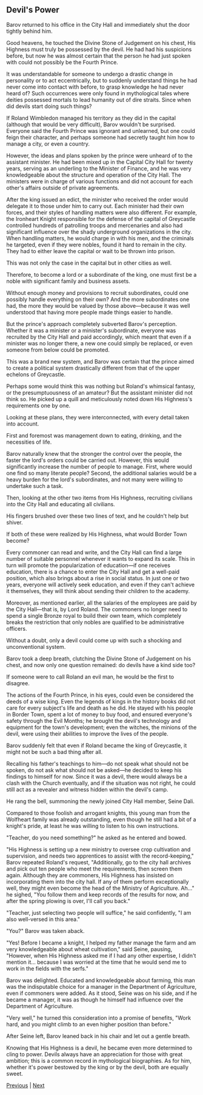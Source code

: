 ## Devil's Power
Barov returned to his office in the City Hall and immediately shut the door tightly behind him.



Good heavens, he touched the Divine Stone of Judgement on his chest, His Highness must truly be possessed by the devil. He had had his suspicions before, but now he was almost certain that the person he had just spoken with could not possibly be the Fourth Prince.



It was understandable for someone to undergo a drastic change in personality or to act eccentrically, but to suddenly understand things he had never come into contact with before, to grasp knowledge he had never heard of? Such occurrences were only found in mythological tales where deities possessed mortals to lead humanity out of dire straits. Since when did devils start doing such things?



If Roland Wimbledon managed his territory as they did in the capital (although that would be very difficult), Barov wouldn't be surprised. Everyone said the Fourth Prince was ignorant and unlearned, but one could feign their character, and perhaps someone had secretly taught him how to manage a city, or even a country.



However, the ideas and plans spoken by the prince were unheard of to the assistant minister. He had been mixed up in the Capital City Hall for twenty years, serving as an underling to the Minister of Finance, and he was very knowledgeable about the structure and operation of the City Hall. The ministers were in charge of various functions and did not account for each other's affairs outside of private agreements.



After the king issued an edict, the minister who received the order would delegate it to those under him to carry out. Each minister had their own forces, and their styles of handling matters were also different. For example, the Ironheart Knight responsible for the defense of the capital of Greycastle controlled hundreds of patrolling troops and mercenaries and also had significant influence over the shady underground organizations in the city. When handling matters, he would charge in with his men, and the criminals he targeted, even if they were nobles, found it hard to remain in the city. They had to either leave the capital or wait to be thrown into prison.



This was not only the case in the capital but in other cities as well.



Therefore, to become a lord or a subordinate of the king, one must first be a noble with significant family and business assets.



Without enough money and provisions to recruit subordinates, could one possibly handle everything on their own? And the more subordinates one had, the more they would be valued by those above—because it was well understood that having more people made things easier to handle.



But the prince's approach completely subverted Barov's perception. Whether it was a minister or a minister's subordinate, everyone was recruited by the City Hall and paid accordingly, which meant that even if a minister was no longer there, a new one could simply be replaced, or even someone from below could be promoted.

This was a brand new system, and Barov was certain that the prince aimed to create a political system drastically different from that of the upper echelons of Greycastle.

Perhaps some would think this was nothing but Roland's whimsical fantasy, or the presumptuousness of an amateur? But the assistant minister did not think so. He picked up a quill and meticulously noted down His Highness's requirements one by one.

Looking at these plans, they were interconnected, with every detail taken into account.

First and foremost was management down to eating, drinking, and the necessities of life.

Barov naturally knew that the stronger the control over the people, the faster the lord's orders could be carried out. However, this would significantly increase the number of people to manage. First, where would one find so many literate people? Second, the additional salaries would be a heavy burden for the lord's subordinates, and not many were willing to undertake such a task.

Then, looking at the other two items from His Highness, recruiting civilians into the City Hall and educating all civilians.

His fingers brushed over these two lines of text, and he couldn't help but shiver.

If both of these were realized by His Highness, what would Border Town become?



Every commoner can read and write, and the City Hall can find a large number of suitable personnel whenever it wants to expand its scale. This in turn will promote the popularization of education—if one receives education, there is a chance to enter the City Hall and get a well-paid position, which also brings about a rise in social status. In just one or two years, everyone will actively seek education, and even if they can't achieve it themselves, they will think about sending their children to the academy.



Moreover, as mentioned earlier, all the salaries of the employees are paid by the City Hall—that is, by Lord Roland. The commoners no longer need to spend a single Bronze royal to build their own team, which completely breaks the restriction that only nobles are qualified to be administrative officers.



Without a doubt, only a devil could come up with such a shocking and unconventional system.



Barov took a deep breath, clutching the Divine Stone of Judgement on his chest, and now only one question remained: do devils have a kind side too?



If someone were to call Roland an evil man, he would be the first to disagree.



The actions of the Fourth Prince, in his eyes, could even be considered the deeds of a wise king. Even the legends of kings in the history books did not care for every subject's life and death as he did. He stayed with his people in Border Town, spent a lot of money to buy food, and ensured everyone's safety through the Evil Months; he brought the devil's technology and equipment for the town's development; even the witches, the minions of the devil, were using their abilities to improve the lives of the people.



Barov suddenly felt that even if Roland became the king of Greycastle, it might not be such a bad thing after all.



Recalling his father's teachings to him—do not speak what should not be spoken, do not ask what should not be asked—he decided to keep his findings to himself for now. Since it was a devil, there would always be a clash with the Church eventually, and if the situation was not right, he could still act as a revealer and witness hidden within the devil's camp.



He rang the bell, summoning the newly joined City Hall member, Seine Dali.



Compared to those foolish and arrogant knights, this young man from the Wolfheart family was already outstanding, even though he still had a bit of a knight's pride, at least he was willing to listen to his own instructions.

"Teacher, do you need something?" he asked as he entered and bowed.

"His Highness is setting up a new ministry to oversee crop cultivation and supervision, and needs two apprentices to assist with the record-keeping," Barov repeated Roland's request, "Additionally, go to the city hall archives and pick out ten people who meet the requirements, then screen them again. Although they are commoners, His Highness has insisted on incorporating them into the city hall. If any of them perform exceptionally well, they might even become the head of the Ministry of Agriculture. Ah..." he sighed, "You follow them and keep records of the results for now, and after the spring plowing is over, I'll call you back."

"Teacher, just selecting two people will suffice," he said confidently, "I am also well-versed in this area."

"You?" Barov was taken aback.

"Yes! Before I became a knight, I helped my father manage the farm and am very knowledgeable about wheat cultivation," said Seine, pausing, "However, when His Highness asked me if I had any other expertise, I didn't mention it... because I was worried at the time that he would send me to work in the fields with the serfs."

Barov was delighted. Educated and knowledgeable about farming, this man was the indisputable choice for a manager in the Department of Agriculture, even if commoners were added. As it stood, Seine was on his side, and if he became a manager, it was as though he himself had influence over the Department of Agriculture.

"Very well," he turned this consideration into a promise of benefits, "Work hard, and you might climb to an even higher position than before."

After Seine left, Barov leaned back in his chair and let out a gentle breath.



Knowing that His Highness is a devil, he became even more determined to cling to power. Devils always have an appreciation for those with great ambition; this is a common record in mythological biographies. As for him, whether it's power bestowed by the king or by the devil, both are equally sweet.





[Previous](CH0138.md) | [Next](CH0140.md)
